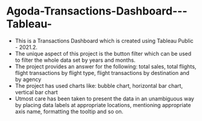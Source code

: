 # Agoda-Transactions-Dashboard---Tableau-
- This is a Transactions Dashboard which is created using Tableau Public - 2021.2. 
- The unique aspect of this project is the button filter which can be used to filter the whole data set by years and months.
- The project provides an answer for the following: total sales, total flights, flight transactions by flight type, flight transactions by destination and by agency
- The project has used charts like: bubble chart, horizontal bar chart, vertical bar chart
- Utmost care has been taken to present the data in an unambiguous way by placing data labels at appropriate locations, mentioning appropriate axis name, formatting the tooltip and so on. 
